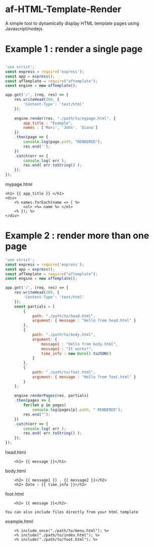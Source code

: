 # af-HTML-Template-Render
A simple tool to dynamically display HTML template pages using Javascript/nodejs

# Example 1 : render a single page
```javascript

'use strict';
const express = require('express');
const app = express();
const afTemplate = require("aftemplate");
const engine = new afTemplate();

app.get('/', (req, res) => {
    res.writeHead(200, { 
        'Content-Type': 'text/html' 
    });
	
    engine.render(res, "./path/to/mypage.html", {
        app_title : "Example",
		names : ['Marc', 'John', 'Diana']
    })
	.then(page => {
        console.log(page.path, "RENDERED");
        res.end('');
    })
	.catch(err => {
        console.log( err );
        res.end( err.toString() );
    });
});
```
mypage.html

```
<h1> {{ app_title }} </h1>
<div>
	<% names.forEach(name => { %>
		<ol> <%= name %> </ol>
	<% }); %>
</div>
```

# Example 2 : render more than one page

```javascript
'use strict';
const express = require('express');
const app = express();
const afTemplate = require("aftemplate");
const engine = new afTemplate();

app.get('/', (req, res) => {
    res.writeHead(200, { 
        'Content-Type': 'text/html' 
    });
	const partials = [
		{
			path: "./path/to/head.html",
			argument: { message : "Hello from head.html" }
		},
		{
			path: "./path/to/body.html",
			argument: { 
				message1 : "Hello from body.html", 
				message2 : "It works!",
				time_info : new Date().toJSON()
			}
		},
		{
			path: "./path/to/foot.html",
			argument: { message : "Hello from foot.html" }
		}
	];
	
    engine.renderPages(res, partials)
	.then(pages => {
		for(let p in pages)
			console.log(pages[p].path, " RENDERED");
        res.end("");
    })
	.catch(err => {
        console.log( err );
        res.end( err.toString() );
    });
});
```

head.html
```
	<h1> {{ message }}</h1>
```

body.html
```
	<h2> {{ message1 }} . {{ message2 }}</h2>
	<h2> Date : {{ time_info }}</h2>
```
foot.html
```
	<h2> {{ message }}</h2>
```

```
You can also include files directly from your html template
```
example.html
```
	<% include_once("./path/to/menu.html"); %>
	<% include("./path/to/index.html"); %>
	<% include("./path/to/foot.html"); %>
```